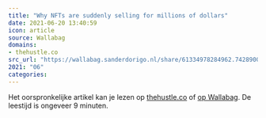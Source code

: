 ```yaml
---
title: "Why NFTs are suddenly selling for millions of dollars"
date: 2021-06-20 13:40:59
icon: article
source: Wallabag
domains:
- thehustle.co
src_url: "https://wallabag.sanderdorigo.nl/share/61334978284962.74289001"
2021: "06"
categories:
---
```

Het oorspronkelijke artikel kan je lezen op [thehustle.co](https://thehustle.co/why-nfts-are-suddenly-selling-for-millions-of-dollars/) of [op Wallabag](https://wallabag.sanderdorigo.nl/share/61334978284962.74289001). De leestijd is ongeveer 9 minuten.